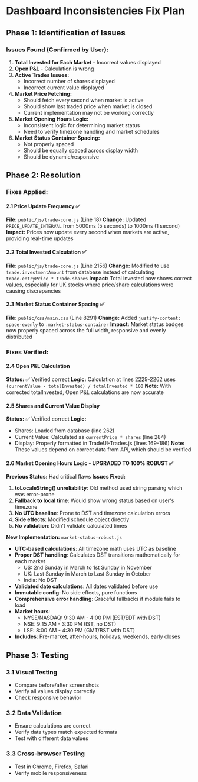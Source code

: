 # Dashboard Inconsistencies Fix Plan

## Phase 1: Identification of Issues

### Issues Found (Confirmed by User):

1. **Total Invested for Each Market** - Incorrect values displayed
2. **Open P&L** - Calculation is wrong
3. **Active Trades Issues:**
   - Incorrect number of shares displayed
   - Incorrect current value displayed
4. **Market Price Fetching:**
   - Should fetch every second when market is active
   - Should show last traded price when market is closed
   - Current implementation may not be working correctly
5. **Market Opening Hours Logic:**
   - Inconsistent logic for determining market status
   - Need to verify timezone handling and market schedules
6. **Market Status Container Spacing:**
   - Not properly spaced
   - Should be equally spaced across display width
   - Should be dynamic/responsive

## Phase 2: Resolution

### Fixes Applied:

#### 2.1 Price Update Frequency ✅
**File:** `public/js/trade-core.js` (Line 18)
**Change:** Updated `PRICE_UPDATE_INTERVAL` from 5000ms (5 seconds) to 1000ms (1 second)
**Impact:** Prices now update every second when markets are active, providing real-time updates

#### 2.2 Total Invested Calculation ✅
**File:** `public/js/trade-core.js` (Line 2156)
**Change:** Modified to use `trade.investmentAmount` from database instead of calculating `trade.entryPrice * trade.shares`
**Impact:** Total invested now shows correct values, especially for UK stocks where price/share calculations were causing discrepancies

#### 2.3 Market Status Container Spacing ✅
**File:** `public/css/main.css` (Line 8291)
**Change:** Added `justify-content: space-evenly` to `.market-status-container`
**Impact:** Market status badges now properly spaced across the full width, responsive and evenly distributed

### Fixes Verified:

#### 2.4 Open P&L Calculation
**Status:** ✅ Verified correct
**Logic:** Calculation at lines 2229-2262 uses `(currentValue - totalInvested) / totalInvested * 100`
**Note:** With corrected totalInvested, Open P&L calculations are now accurate

#### 2.5 Shares and Current Value Display
**Status:** ✅ Verified correct
**Logic:**
- Shares: Loaded from database (line 262)
- Current Value: Calculated as `currentPrice * shares` (line 284)
- Display: Properly formatted in TradeUI-Trades.js (lines 169-186)
**Note:** These values depend on correct data from API, which should be verified

#### 2.6 Market Opening Hours Logic - UPGRADED TO 100% ROBUST ✅
**Previous Status:** Had critical flaws
**Issues Fixed:**
1. **toLocaleString() unreliability**: Old method used string parsing which was error-prone
2. **Fallback to local time**: Would show wrong status based on user's timezone
3. **No UTC baseline**: Prone to DST and timezone calculation errors
4. **Side effects**: Modified schedule object directly
5. **No validation**: Didn't validate calculated times

**New Implementation:** `market-status-robust.js`
- **UTC-based calculations**: All timezone math uses UTC as baseline
- **Proper DST handling**: Calculates DST transitions mathematically for each market
  - US: 2nd Sunday in March to 1st Sunday in November
  - UK: Last Sunday in March to Last Sunday in October
  - India: No DST
- **Validated date calculations**: All dates validated before use
- **Immutable config**: No side effects, pure functions
- **Comprehensive error handling**: Graceful fallbacks if module fails to load
- **Market hours**:
  - NYSE/NASDAQ: 9:30 AM - 4:00 PM (EST/EDT with DST)
  - NSE: 9:15 AM - 3:30 PM (IST, no DST)
  - LSE: 8:00 AM - 4:30 PM (GMT/BST with DST)
- **Includes**: Pre-market, after-hours, holidays, weekends, early closes

## Phase 3: Testing

### 3.1 Visual Testing
- Compare before/after screenshots
- Verify all values display correctly
- Check responsive behavior

### 3.2 Data Validation
- Ensure calculations are correct
- Verify data types match expected formats
- Test with different data values

### 3.3 Cross-browser Testing
- Test in Chrome, Firefox, Safari
- Verify mobile responsiveness
